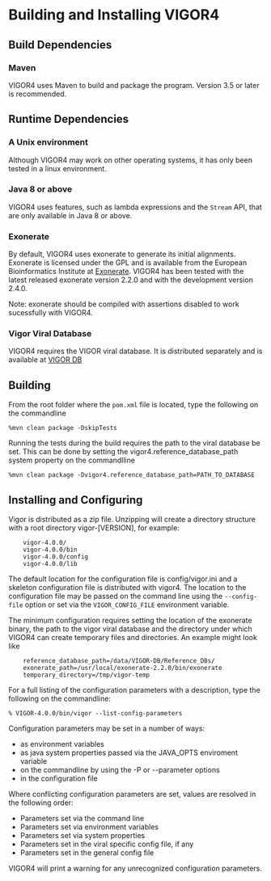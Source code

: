 # Building and Installing VIGOR4

## Build Dependencies

### Maven

VIGOR4 uses Maven to build and package the program. Version 3.5 or
later is recommended.

## Runtime Dependencies

### A Unix environment

Although VIGOR4 may work on other operating systems, it has only been
tested in a linux environment.

### Java 8 or above

VIGOR4 uses features, such as lambda expressions and the `Stream` API,
that are only available in Java 8 or above.

### Exonerate

By default, VIGOR4 uses exonerate to generate its initial
alignments. Exonerate is licensed under the GPL and is available from
the European Bioinformatics Institute at
[Exonerate](https://www.ebi.ac.uk/about/vertebrate-genomics/software/exonerate).
VIGOR4 has been tested with the latest released exonerate version
2.2.0 and with the development version 2.4.0. 

Note: exonerate should be compiled with assertions disabled to work
sucessfully with VIGOR4. 

### Vigor Viral Database

VIGOR4 requires the VIGOR viral database. It is distributed separately and is available at
[VIGOR DB](https://github.com/JCVenterInstitute/VIGOR_DB)

## Building

From the root folder where the `pom.xml` file is located, type the
following on the commandline

```
%mvn clean package -DskipTests
```

Running the tests during the build requires the path to the viral
database be set. This can be done by setting the
vigor4.reference_database_path system property on the commandlline

```
%mvn clean package -Dvigor4.reference_database_path=PATH_TO_DATABASE
```


## Installing and Configuring

Vigor is distributed as a zip file. Unzipping will create a directory
structure with a root directory vigor-[VERSION], for example:

```
    vigor-4.0.0/
    vigor-4.0.0/bin
    vigor-4.0.0/config
    vigor-4.0.0/lib
```

The default location for the configuration file is config/vigor.ini
and a skeleton configuration file is distributed with vigor4. The
location to the configuration file may be passed on the command line
using the `--config-file` option or set via the `VIGOR_CONFIG_FILE`
environment variable.

The minimum configuration requires setting the location of the
exonerate binary, the path to the vigor viral database and the
directory under which VIGOR4 can create temporary files and
directories. An example might look like

```
    reference_database_path=/data/VIGOR-DB/Reference_DBs/
    exonerate_path=/usr/local/exonerate-2.2.0/bin/exonerate
    temporary_directory=/tmp/vigor-temp
```

For a full listing of the configuration parameters with a description,
type the following on the commandline:

```
% VIGOR-4.0.0/bin/vigor --list-config-parameters
```

Configuration parameters may be set in a number of ways:

- as environment variables
- as java system properties passed via the JAVA_OPTS enviroment variable
- on the commandline by using the -P or --parameter options
- in the configuration file

Where conflicting configuration parameters are set, values are resolved in the following order:

- Parameters set via the command line
- Parameters set via environment variables
- Parameters set via system properties
- Parameters set in the viral specific config file, if any
- Parameters set in the general config file

VIGOR4 will print a warning for any unrecognized configuration parameters.

